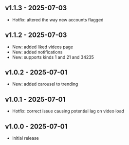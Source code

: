 ## v1.1.3 - 2025-07-03

- Hotfix: altered the way new accounts flagged

## v1.1.2 - 2025-07-03

- New: added liked videos page
- New: added notifications
- New: supports kinds 1 and 21 and 34235

## v1.0.2 - 2025-07-01

- New: added carousel to trending

## v1.0.1 - 2025-07-01

- Hotfix: correct issue causing potential lag on video load

## v1.0.0 - 2025-07-01

- Initial release